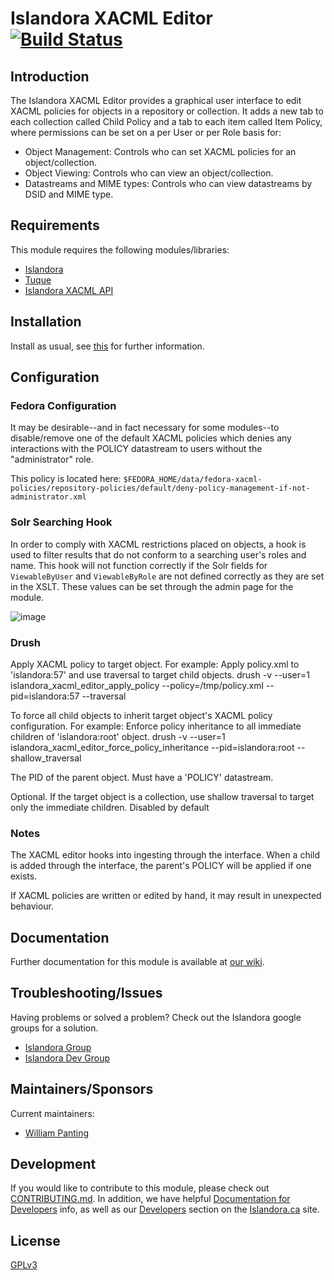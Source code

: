 # Islandora XACML Editor [![Build Status](https://travis-ci.org/Islandora/islandora_xacml_editor.png?branch=7.x)](https://travis-ci.org/Islandora/islandora_xacml_editor)

## Introduction

The Islandora XACML Editor provides a graphical user interface to edit XACML policies for objects in a repository or collection. It adds a new tab to each collection called Child Policy and a tab to each item called Item Policy, where permissions can be set on a per User or per Role basis for:

* Object Management: Controls who can set XACML policies for an object/collection.
* Object Viewing: Controls who can view an object/collection.
* Datastreams and MIME types: Controls who can view datastreams by DSID and MIME type.

## Requirements

This module requires the following modules/libraries:

* [Islandora](https://github.com/islandora/islandora)
* [Tuque](https://github.com/islandora/tuque)
* [Islandora XACML API](https://github.com/Islandora/islandora_xacml_editor/tree/7.x/api)

## Installation

Install as usual, see [this](https://drupal.org/documentation/install/modules-themes/modules-7) for further information.

## Configuration

### Fedora Configuration

It may be desirable--and in fact necessary for some modules--to disable/remove one of the default XACML policies which denies any interactions with the POLICY datastream to users without the "administrator" role.

This policy is located here:
`$FEDORA_HOME/data/fedora-xacml-policies/repository-policies/default/deny-policy-management-if-not-administrator.xml`

### Solr Searching Hook

In order to comply with XACML restrictions placed on objects, a hook is used to filter results that do not conform to a searching user's roles and name. This hook will not function correctly if the Solr fields for `ViewableByUser` and `ViewableByRole` are not defined correctly as they are set in the XSLT. These values can be set through the admin page for the module.

![image](https://cloud.githubusercontent.com/assets/2371345/9816201/d7e9a1e6-5871-11e5-90a0-51381eaf8fcb.png)

### Drush 

Apply XACML policy to target object. For example:
Apply policy.xml to \'islandora:57\' and use traversal to target child objects. 
drush -v --user=1 islandora_xacml_editor_apply_policy --policy=/tmp/policy.xml --pid=islandora:57 --traversal

To force all child objects to inherit target object\'s XACML policy configuration. For example:
Enforce policy inheritance to all immediate children of \'islandora:root\' object.
drush -v --user=1 islandora_xacml_editor_force_policy_inheritance --pid=islandora:root --shallow_traversal

The PID of the parent object. Must have a \'POLICY\' datastream.

Optional. If the target object is a collection, use shallow traversal to target only the immediate children. Disabled by default

### Notes

The XACML editor hooks into ingesting through the interface. When a child is added through the interface, the parent's POLICY will be applied if one exists.

If XACML policies are written or edited by hand, it may result in unexpected behaviour.

## Documentation

Further documentation for this module is available at [our wiki](https://wiki.duraspace.org/display/ISLANDORA/XACML+Editor).

## Troubleshooting/Issues

Having problems or solved a problem? Check out the Islandora google groups for a solution.

* [Islandora Group](https://groups.google.com/forum/?hl=en&fromgroups#!forum/islandora)
* [Islandora Dev Group](https://groups.google.com/forum/?hl=en&fromgroups#!forum/islandora-dev)

## Maintainers/Sponsors

Current maintainers:

* [William Panting](https://github.com/willtp87)

## Development

If you would like to contribute to this module, please check out [CONTRIBUTING.md](CONTRIBUTING.md). In addition, we have helpful [Documentation for Developers](https://github.com/Islandora/islandora/wiki#wiki-documentation-for-developers) info, as well as our [Developers](https://islandora.ca/developers) section on the [Islandora.ca](https://islandora.ca) site.

## License

[GPLv3](http://www.gnu.org/licenses/gpl-3.0.txt)
